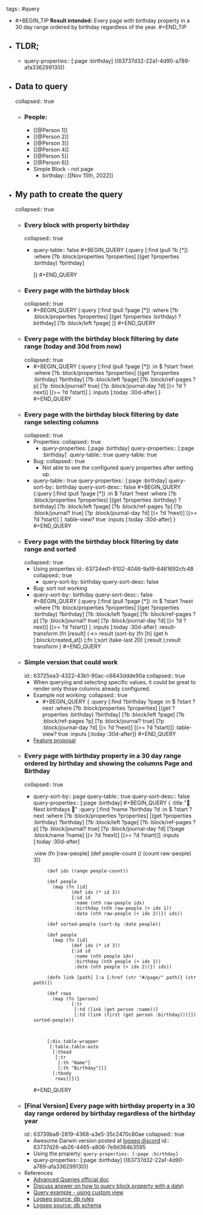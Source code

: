 tags:: #query

- #+BEGIN_TIP
  **Result intended:**
  Every page with birthday property in a 30 day range ordered by birthday regardless of the year.
  #+END_TIP
- ## TLDR;
	- query-properties:: [:page :birthday]
	  ((63737d32-22a1-4d90-a789-afa336299130))
- ## Data to query
  collapsed:: true
	- ### People:
		- [[@Person 1]]
		- [[@Person 2]]
		- [[@Person 3]]
		- [[@Person 4]]
		- [[@Person 5]]
		- [[@Person 6]]
		- Simple Block - not page
			- birthday:: [[Nov 15th, 2022]]
- ## My path to create the query
  collapsed:: true
	- ### Every block with property birthday
	  collapsed:: true
		- query-table:: false
		  #+BEGIN_QUERY
		  {:query
		   [:find
		    (pull ?b [*])
		  :where
		    [?b :block/properties ?properties]
		    [(get ?properties :birthday) ?birthday]
		  
		  ]}
		  #+END_QUERY
	- ### Every page with the birthday block
	  collapsed:: true
		- #+BEGIN_QUERY
		  {:query
		   [:find
		  (pull ?page [*])
		  :where
		  [?b :block/properties ?properties]
		  [(get ?properties :birthday) ?birthday]
		  [?b :block/left ?page]
		  ]}
		  #+END_QUERY
	- ### Every page with the birthday block filtering by date range (today and 30d from now)
	  collapsed:: true
		- #+BEGIN_QUERY
		  {:query
		   [:find
		  (pull ?page [*])
		  :in $ ?start ?next
		  :where
		  [?b :block/properties ?properties]
		  [(get ?properties :birthday) ?birthday]
		  [?b :block/left ?page]
		  [?b :block/ref-pages ?p]
		  [?p :block/journal? true]
		  [?p :block/journal-day ?d]
		  [(< ?d ?next)]
		  [(>= ?d ?start)]
		  ]
		  :inputs [:today :30d-after]
		  }
		  #+END_QUERY
	- ### Every page with the birthday block filtering by date range selecting columns
	  collapsed:: true
		- Properties:
		  collapsed:: true
			- query-properties: [:page :birthday]
			  query-properties:: [:page :birthday]`
			  query-table:: true
			  query-table: true
		- Bug:
		  collapsed:: true
			- Not able to see the configured query properties after setting up.
		- query-table:: true
		  query-properties:: [:page :birthday]
		  query-sort-by:: birthday
		  query-sort-desc:: false
		  #+BEGIN_QUERY
		  {:query
		   [:find
		  (pull ?page [*])
		  :in $ ?start ?next
		  :where
		  [?b :block/properties ?properties]
		  [(get ?properties :birthday) ?birthday]
		  [?b :block/left ?page]
		  [?b :block/ref-pages ?p]
		  [?p :block/journal? true]
		  [?p :block/journal-day ?d]
		  [(< ?d ?next)]
		  [(>= ?d ?start)]
		  ]
		  :table-view? true
		  :inputs [:today :30d-after]
		  }
		  #+END_QUERY
	- ### Every page with the birthday block filtering by date range and sorted
	  collapsed:: true
		- Using properties
		  id:: 63724ed1-9102-4046-9a19-6461692cfc48
		  collapsed:: true
			- query-sort-by: birthday
			  query-sort-desc: false
		- Bug: sort not working
		- query-sort-by:: birthday
		  query-sort-desc:: false
		  #+BEGIN_QUERY
		  {:query
		   [:find
		  (pull ?page [*])
		  :in $ ?start ?next
		  :where
		  [?b :block/properties ?properties]
		  [(get ?properties :birthday) ?birthday]
		  [?b :block/left ?page]
		  [?b :block/ref-pages ?p]
		  [?p :block/journal? true]
		  [?p :block/journal-day ?d]
		  [(< ?d ?next)]
		  [(>= ?d ?start)]
		  ]
		  :inputs [:today :30d-after]
		   :result-transform (fn [result]
		                   (->> result
		                     (sort-by 
		                      (fn [h]
		                          (get h [:block/created_at])
		                        );fn
		                      );sort
		                     (take-last 20)
		                     );result
		                   );result transform
		  }
		  #+END_QUERY
	- ### Simple version that could work
	  id:: 63725ea3-4322-43b1-90ac-c6843ddde90a
	  collapsed:: true
		- When querying and selecting specific values, it could be great to render only those columns already configured.
		- Example not working:
		  collapsed:: true
			- #+BEGIN_QUERY
			  {
			   :query
			   [:find
			     ?birthday ?page
			    :in $ ?start ?next
			    :where
			    [?b :block/properties ?properties]
			    [(get ?properties :birthday) ?birthday]
			    [?b :block/left ?page]
			    [?b :block/ref-pages ?p]
			    [?p :block/journal? true]
			    [?p :block/journal-day ?d]
			    [(< ?d ?next)]
			    [(>= ?d ?start)]]
			   :table-view? true
			   :inputs [:today :30d-after]}
			  #+END_QUERY
		- [Feature proposal](https://discuss.logseq.com/t/queries-with-specific-attributes-on-find-organized-in-columns-with-table-view/12441)
	- ### Every page with birthday property in a 30 day range ordered by birthday and showing the columns Page and Birthday
	  collapsed:: true
		- query-sort-by:: page
		  query-table:: true
		  query-sort-desc:: false
		  query-properties:: [:page :birthday]
		  #+BEGIN_QUERY
		  {
		  :title "🎂 Next birthdays 🎂"
		  :query
		   [:find
		    ?name ?birthday ?d
		    :in $ ?start ?next
		    :where
		    [?b :block/properties ?properties]
		    [(get ?properties :birthday) ?birthday]
		    [?b :block/left ?page]
		    [?b :block/ref-pages ?p]
		    [?p :block/journal? true]
		    [?p :block/journal-day ?d]
		    [?page :block/name ?name]
		    [(< ?d ?next)]
		    [(>= ?d ?start)]]
		   :inputs [:today :30d-after]
		  
		   :view (fn [raw-people]
		          (def people-count (/ (count raw-people) 3))
		  
		           (def ids (range people-count))
		  
		           (def people
		             (map (fn [id]
		                    (def idx (* id 3))
		                    {:id id
		                     :name (nth raw-people idx)
		                     :birthday (nth raw-people (+ idx 1))
		                     :date (nth raw-people (+ idx 2))}) ids))
		  
		           (def sorted-people (sort-by :date people))
		  
		           (def people
		             (map (fn [id]
		                    (def idx (* id 3))
		                    {:id id
		                     :name (nth people idx)
		                     :birthday (nth people (+ idx 1))
		                     :date (nth people (+ idx 2))}) ids))
		  
		           (defn link [path] [:a {:href (str "#/page/" path)} (str path)])
		  
		           (def rows
		             (map (fn [person]
		                    [:tr
		                     [:td (link (get person :name))]
		                     [:td (link (first (get person :birthday)))]]) sorted-people))
		  
		  
		  
		           [:div.table-wrapper
		            [:table.table-auto
		             [:thead
		              [:tr
		               [:th "Name"]
		               [:th "Birthday"]]]
		             [:tbody
		              rows]]])}
		  #+END_QUERY
	- ### [Final Version] Every page with birthday property in a 30 day range ordered by birthday regardless of the birthday year
	  id:: 63739ba8-2819-4368-a3e5-35c2470c80ae
	  collapsed:: true
		- Awesome Darwin version posted at [logseq discord](https://discord.com/channels/725182569297215569/1041747954819670076/1041982493236138025)
		  id:: 63737d26-ab26-4465-a806-7e9d364b3595
		- Using the property: `query-properties: [:page :birthday]`
		- query-properties:: [:page :birthday]
		  ((63737d32-22a1-4d90-a789-afa336299130))
	- References
		- [Advanced Queries official doc](https://docs.logseq.com/#/page/advanced%20queries)
		- [Discuss answer on how to query block property with a date](https://discuss.logseq.com/t/how-to-query-block-property-with-a-date/11825/6?u=cashew)\
		- [Query example - using custom view](https://gist.github.com/tiensonqin/b319e19e6a1ef4659f24bb3b71d3d025)
		- [Logseq source: db rules](https://github.com/logseq/logseq/blob/master/deps/db/src/logseq/db/rules.cljc)
		- [Logseq source: db schema](https://github.com/logseq/logseq/blob/master/deps/db/src/logseq/db/schema.cljs)